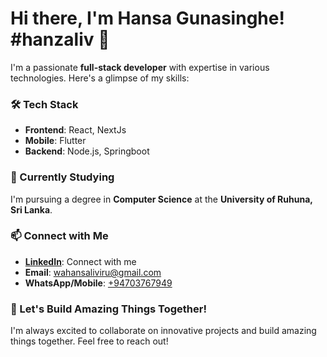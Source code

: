 # Hi there, I'm Hansa Gunasinghe! #hanzaliv 👋

I'm a passionate **full-stack developer** with expertise in various technologies. Here's a glimpse of my skills:

### 🛠 Tech Stack

- **Frontend**: React, NextJs
- **Mobile**: Flutter
- **Backend**: Node.js, Springboot

### 🌱 Currently Studying

I'm pursuing a degree in **Computer Science** at the **University of Ruhuna, Sri Lanka**.

### 📫 Connect with Me

- **[LinkedIn](https://www.linkedin.com/in/hansa-gunasinghe-208648261/)**: Connect with me
- **Email**: [wahansaliviru@gmail.com](mailto:wahansaliviru@gmail.com)
- **WhatsApp/Mobile**: [+94703767949](tel:+94703767949)

### 🚀 Let's Build Amazing Things Together!

I'm always excited to collaborate on innovative projects and build amazing things together. Feel free to reach out!
